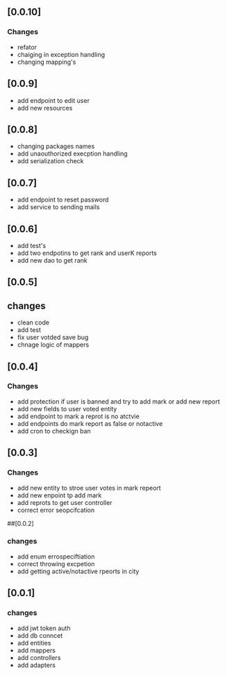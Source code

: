 
## [0.0.10]
### Changes
- refator
- chaiging in exception handling 
- changing mapping's


## [0.0.9]
- add endpoint to edit user 
- add new resources 

## [0.0.8]
- changing packages names 
- add unaouthorized  execption handling  
- add serialization check 

## [0.0.7]
- add endpoint to reset password 
- add service to sending mails 

## [0.0.6]
- add test's 
- add two endpotins to get rank and userK reports 
- add new dao to get rank 


## [0.0.5]
## changes 
- clean code 
- add test
- fix user votded save bug 
- chnage logic of mappers 


## [0.0.4]
### Changes
- add protection if user is banned and try to add mark or add new report 
- add new fields to user voted entity
- add endpoint to mark a reprot is no atctvie
- add endpoints do mark report as false or notactive
- add cron to checkign ban 

## [0.0.3]
### Changes 
- add new entity to stroe user votes in mark repeort
- add new enpoint tp add mark
- add reprots to get user controller 
- correct  error seopcifcation 


##[0.0.2]
### changes
- add enum errospeciftiation 
- correct throwing excpetion 
- add getting active/notactive rpeorts in city 


## [0.0.1]
### changes
- add jwt token auth 
- add db conncet
- add entities
- add mappers 
- add controllers 
- add adapters 
